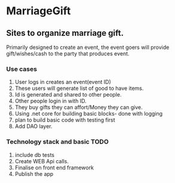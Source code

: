 # MarriageGift
## Sites to organize marriage gift.
Primarily designed to create an event, the event goers will provide gift/wishes/cash to the party that produces event. 
### Use cases
1. User logs in creates an event(event ID)
2. These users will generate list of good to have items.
3. Id is generated and shared to other people.
4. Other people login in with ID.
5. They buy gifts they can affort/Money they can give.
6. Using .net core for building basic blocks- done with logging
7. plan to build basic code with testing first
8. Add DAO layer.
### Technology stack and basic TODO
1. include db tests
2. Create WEB Api calls.
3. Finalise on front end framework
4. Publish the app
